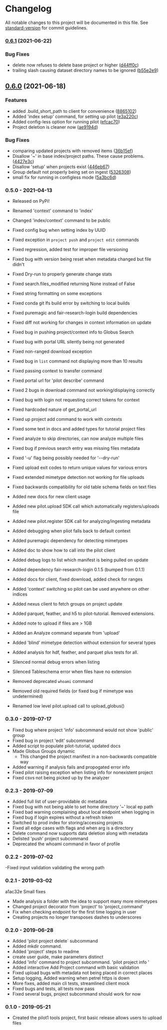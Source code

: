 # Changelog

All notable changes to this project will be documented in this file. See [standard-version](https://github.com/conventional-changelog/standard-version) for commit guidelines.

### [0.6.1](https://github.com/globus/globus-pilot/compare/v0.6.0...v0.6.1) (2021-06-22)


### Bug Fixes

* delete now refuses to delete base project or higher ([d44ff0c](https://github.com/globus/globus-pilot/commit/d44ff0c11d5f9116b78b848bd4244ffb0bdd27e2))
* trailing slash causing dataset directory names to be ignored ([b55e2e9](https://github.com/globus/globus-pilot/commit/b55e2e920debe5fde85b6fe913507b00392bc041))

## [0.6.0](https://github.com/globusonline/pilot1-tools/compare/v0.5.0...v0.6.0) (2021-06-18)


### Features

* added .build_short_path to client for convenience ([8865102](https://github.com/globusonline/pilot1-tools/commit/886510201894a4b4e208cb98703d57ed2393864d))
* Added 'index setup' command, for setting up pilot ([e3a220c](https://github.com/globusonline/pilot1-tools/commit/e3a220cbb5a3c696fb244fe09fd0a21463c2e645))
* Added config-less option for running pilot ([efcac70](https://github.com/globusonline/pilot1-tools/commit/efcac70595fce112cf59f58aa219304cafbe3dc6))
* Project deletion is cleaner now ([ae9194d](https://github.com/globusonline/pilot1-tools/commit/ae9194ded9ea33cfbc1530421d4132919721ea00))


### Bug Fixes

* comparing updated projects with removed items ([36b15ef](https://github.com/globusonline/pilot1-tools/commit/36b15ef7d4f9b51c954a9f07bca3656a0b356be4))
* Disallow '~' in base index/project paths. These cause problems. ([4427e3c](https://github.com/globusonline/pilot1-tools/commit/4427e3cd4ac1e673f762f7de5865be4d74a507dd))
* Disallow 'setup' when projects exist ([446eb67](https://github.com/globusonline/pilot1-tools/commit/446eb672beea53b7b5310f4df517eec19ae59d59))
* Group default not properly being set on ingest ([5326308](https://github.com/globusonline/pilot1-tools/commit/5326308b94f7c4e4879eb76eb9f69732c6c70ad9))
* small fix for running in configless mode ([5a3bc6d](https://github.com/globusonline/pilot1-tools/commit/5a3bc6d4e5cac1675ea440ac61f916a8d88f5c41))

### 0.5.0 - 2021-04-13

 - Released on PyPi!
 - Renamed 'context' command to 'index'
 - Changed 'index/context' command to be public
 
 - Fixed config bug when setting index by UUID
 - Fixed exception in `project push` and `project edit` commands
 - Fixed regression, added test for improper file versioning
 - Fixed bug with version being reset when metadata changed but file didn't
 - Fixed Dry-run to properly generate change stats
 - Fixed search.files_modified returning None instead of False
 - Fixed string formatting on some exceptions
 - Fixed conda git lfs build error by switching to local builds
 - Fixed puremagic and fair-research-login build dependencies
 - Fixed diff not working for changes in context information on update
 - Fixed bug in pushing project/context info to Globus Search
 - Fixed bug with portal URL silently being not generated
 - Fixed non-ranged download exception
 - Fixed bug in `list` command not displaying more than 10 results
 - Fixed passing context to transfer command
 - Fixed portal url for 'pilot describe' command
 - Fixed 2 bugs in download command not working/displaying correctly
 - Fixed bug with login not requesting correct tokens for context
 - Fixed hardcoded nature of get_portal_url
 - Fixed up project add command to work with contexts
 - Fixed some text in docs and added types for tutorial project files
 - Fixed analyze to skip directories, can now analyze multiple files
 - Fixed bug if previous search entry was missing files metadata
 - Fixed '-u' flag being possibly needed for '--dry-run'
 - Fixed upload exit codes to return unique values for various errors
 - Fixed extended mimetype detection not working for file uploads
 - Fixed backwards compatibility for old table schema fields on text files

 - Added new docs for new client usage
 - Added new pilot.upload SDK call which automatically registers/uploads file
 - Added new pilot.register SDK call for analyzing/ingesting metadata
 - Added debugging when pliot falls back to default context
 - Added puremagic dependency for detecting mimetypes
 - Added doc to show how to call into the pilot client
 - Added debug logs to list which manifest is being pulled on update
 - Added dependency fair-research-login 0.1.5 (bumped from 0.1.1)
 - Added docs for client, fixed download, added check for ranges
 - Added 'context' switching so pilot can be used anywhere on other indices
 - Added nexus client to fetch groups on project update
 - Added parquet, feather, and h5 to pilot-tutorial. Removed extensions.
 - Added note to upload if files are > 1GB
 - Added an Analyze command separate from 'upload'
 - Added 'blind' mimetype detection without extension for several types
 - Added analysis for hdf, feather, and parquet plus tests for all.

 - Silenced normal debug errors when listing
 - Silenced Tableschema error when files have no extension

 - Removed deprecated `whoami` command
 - Removed old required fields (or fixed bug if mimetype was undetermined)

 - Renamed low level pilot.upload call to upload_globus()


### 0.3.0 - 2019-07-17

 - Fixed bug where project 'info' subcommand would not show 'public' group
 - Fixed bug in project 'edit' subcommand
 - Added script to populate pilot-tutorial, updated docs
 - Made Globus Groups dynamic
     - This changed the project manifest in a non-backwards compatible way
 - Added warning if analysis fails and propogated error info
 - Fixed pilot raising exception when listing info for nonexistent project
 - Fixed csvs not being picked up by the analyzer

### 0.2.3 - 2019-07-09


 - Added full list of user-providable dc metadata
 - Fixed bug with not being able to set home directory '~' local ep path
 - Fixed bad warning complaining about local endpoint when logging in
 - Fixed bug if login expires without a refresh token
 - Switched to prod index for storing/accessing projects
 - Fixed all edge cases with flags and when arg is a directory
 - Delete command now supports data deletion along with metadata
 - Delisted 'push' project subcommand
 - Deprecated the whoami command in favor of profile



### 0.2.2 - 2019-07-02

 -Fixed input validation validating the wrong path

### 0.2.1 - 2019-03-02

a1ac32e Small fixes
 - Made analysis a folder with the idea to support many more mimetypes
 - Changed project decorator from 'project' to 'project_command'
 - Fix when checking endpoint for the first time logging in user
 - Creating projects no longer transposes dashes to underscores

### 0.2.0 - 2019-06-28

 - Added 'pilot project delete` subcommand
 - Added mkdir command.
 - Added 'project' steps to readme
 - create user guide, make parameters distinct
 - Added 'info' command to project subcommand. 'pilot project info <x>'
 - Added interactive Add Project command with basic validation
 - Fixed upload bugs with metadata not being placed in correct places
 - Setup logging, Added warning when petrel https is down
 - More fixes, added main cli tests, streamlined client mock
 - Fixed bugs and tests, all tests now pass
 - Fixed several bugs, project subcommand should work for now



### 0.1.0 - 2019-05-21

 - Created the pilot1 tools project, first basic release allows users to upload files
